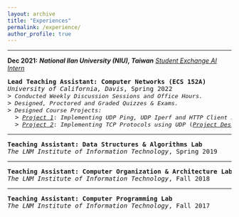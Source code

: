 ```yaml
---
layout: archive
title: "Experiences"
permalink: /experience/
author_profile: true
---
```


<p></p>
<hr>
<p></p>

**Dec 2021:** 
**_National Ilan University (NIU), Taiwan_**
<ins>_Student Exchange AI Intern_</ins>

<pre>
<b>Lead Teaching Assistant: Computer Networks (ECS 152A)</b>  
<i>University of California, Davis</i>, Spring 2022
><i><font size="3"> Conducted Weekly Discussion Sessions and Office Hours.</font></i>
><i><font size="3"> Designed, Proctored and Graded Quizzes & Exams.</font></i>
><i><font size="3"> Designed Course Projects:</font></i>
  ><font size="3"> <i><a href="https://github.com/Yash-Vekaria/HTTPClientServer">Project 1</a></i>: <i>Implementing UDP Ping, UDP Iperf and HTTP Client Server Model</i> (<i><a href="https://docs.google.com/document/d/1P-p3-W50nj2-XBY3YjoPUNJxugvgHNPYlaPlfa375bk/edit?usp=sharing">Project Description</a></i>)</font>
  ><font size="3"> <i><a href="https://github.com/Yash-Vekaria/TCPProtocol">Project 2</a></i>: <i>Implementing TCP Protocols using UDP</i> (<i><a href="https://docs.google.com/document/d/1BoU-GWclEHxUR5ZATwnuPEGvhZM6geCMCPH9eVJvIxg/edit?usp=sharing">Project Description</a></i>)</font>
</pre>

<p></p>
<hr>
<p></p>

<pre>
<b>Teaching Assistant: Data Structures & Algorithms Lab</b>  
<i>The LNM Institute of Information Technology</i>, Spring 2019
</pre>

<p></p>
<hr>
<p></p>

<pre>
<b>Teaching Assistant: Computer Organization & Architecture Lab</b>  
<i>The LNM Institute of Information Technology</i>, Fall 2018
</pre>

<p></p>
<hr>
<p></p>

<pre>
<b>Teaching Assistant: Computer Programming Lab</b>  
<i>The LNM Institute of Information Technology</i>, Fall 2017
</pre>


<!-- {% include base_path %}
{% for post in site.experience reversed %}
  {% include archive-single.html %}
{% endfor %} -->
